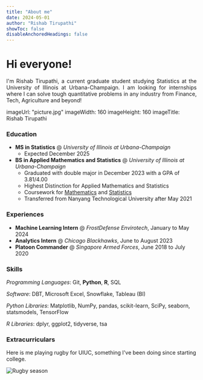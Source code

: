 ```yaml
---
title: "About me"
date: 2024-05-01
author: "Rishab Tirupathi"
showToc: false
disableAnchoredHeadings: false
---
```

# Hi everyone!

<p align="justify"> 
I'm Rishab Tirupathi, a current graduate student studying Statistics at the University of Illinois at Urbana-Champaign. I am looking for internships where I can solve tough quantitative problems in any industry from Finance, Tech, Agriculture and beyond! 
</p>
imageUrl: "picture.jpg"
imageWidth: 160
imageHeight: 160
imageTitle: Rishab Tirupathi

### Education
* **MS in Statistics** @ _University of Illinois at Urbana-Champaign_
  * Expected December 2025 
* **BS in Applied Mathematics and Statistics** @ _University of Illinois at Urbana-Champaign_
  * Graduated with double major in December 2023 with a GPA of 3.81/4.00
  * Highest Distinction for Applied Mathematics and Statistics
  * Coursework for [Mathematics](https://rishab-t0910.github.io/website/courses/math) and [Statistics](https://rishab-t0910.github.io/website/courses/stats)
  * Transferred from Nanyang Technological University after May 2021
 
### Experiences
* **Machine Learning Intern** @ _FrostDefense Envirotech_, January to May 2024
* **Analytics Intern** @ _Chicago Blackhawks_, June to August 2023
* **Platoon Commander** @ _Singapore Armed Forces_, June 2018 to July 2020

### Skills
_Programming Languages_: Git, **Python**, **R**, SQL

_Software_: DBT, Microsoft Excel, Snowflake, Tableau (BI)

_Python Libraries_: Matplotlib, NumPy, pandas, scikit-learn, SciPy, seaborn, statsmodels, TensorFlow

_R Libraries_: dplyr, ggplot2, tidyverse, tsa

### Extracurriculars
Here is me playing rugby for UIUC, something I've been doing since starting college.

![Rugby season](rugby_2.jpeg)

